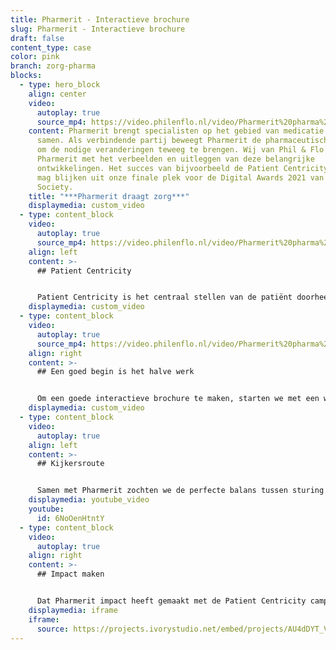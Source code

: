 ```yaml
---
title: Pharmerit - Interactieve brochure
slug: Pharmerit - Interactieve brochure
draft: false
content_type: case
color: pink
branch: zorg-pharma
blocks:
  - type: hero_block
    align: center
    video:
      autoplay: true
      source_mp4: https://video.philenflo.nl/video/Pharmerit%20pharma%20animation%20philenflo.mp4
    content: Pharmerit brengt specialisten op het gebied van medicatie en therapie
      samen. Als verbindende partij beweegt Pharmerit de pharmaceutische branche
      om de nodige veranderingen teweeg te brengen. Wij van Phil & Flo helpen
      Pharmerit met het verbeelden en uitleggen van deze belangrijke
      ontwikkelingen. Het succes van bijvoorbeeld de Patient Centricity campagne
      mag blijken uit onze finale plek voor de Digital Awards 2021 van The PM
      Society.
    title: "***Pharmerit draagt zorg***"
    displaymedia: custom_video
  - type: content_block
    video:
      autoplay: true
      source_mp4: https://video.philenflo.nl/video/Pharmerit%20pharma%20marketing%20philenflo.mp4
    align: left
    content: >-
      ## Patient Centricity


      Patient Centricity is het centraal stellen van de patiënt doorheen de ontwikkelingen, en implementatie van nieuwe medicatie. In elke fase moeten de patiënt en zijn beleving centraal staan. Om dit concept en de implementatie ervan goed uit te leggen, maakten wij een interactieve brochure voor Pharmerit. Het voordeel van een interactieve brochure? Een prachtige samensmelting van animatie, foto-, tekst- en filmelementen. Zo kan je allerlei losse vormen van content samenbrengen in één brochure waarin je de doelgroep stapsgewijs en op een speelse manier je verhaal kunt vertellen.
    displaymedia: custom_video
  - type: content_block
    video:
      autoplay: true
      source_mp4: https://video.philenflo.nl/video/Pharmerit%20pharma%20film%20philenflo.mp4
    align: right
    content: >-
      ## Een goed begin is het halve werk


      Om een goede interactieve brochure te maken, starten we met een wireframe. Hierin schetsen we het skelet van de interactieve brochure. Zo kunnen we de gewenste klantbeleving en volgorde van content goed op elkaar laten aansluiten. Vervolgens kijken we naar waar welke vorm van content het beste aansluit bij de verschillende fasen in de brochure. In dit geval werkten we met animaties, teksten en afbeeldingen.
    displaymedia: custom_video
  - type: content_block
    video:
      autoplay: true
    align: left
    content: >-
      ## Kijkersroute


      Samen met Pharmerit zochten we de perfecte balans tussen sturing en kijkersvrijheid. Om de kijker snel mee te nemen in de wereld van Patient Centricity, opent de brochure met een uitleganimatie. Vervolgens kan de kijker zelf in het hoofdmenu een verdiepingsslag maken om zo meer te leren over specifieke onderdelen. Tot slot wordt de bezoeker uitgenodigd om vrijblijvend contact op te nemen met experts van Pharmerit.
    displaymedia: youtube_video
    youtube:
      id: 6NoOenHtntY
  - type: content_block
    video:
      autoplay: true
    align: right
    content: >-
      ## Impact maken


      Dat Pharmerit impact heeft gemaakt met de Patient Centricity campagne is niet alleen uit goede kijkcijfers en reacties af te leiden. De Patient Centricity campagne is finalist voor de Digital Awards 2021 van The PM Society. Een organisatie die zich inzet voor betere communicatie in de zorg om zo de zorg zelf te verbeteren. Natuurlijk zijn ook wij van Phil & Flo hier enorm trots op. Beleef de brochure zelf en laat ons weten wat je vindt!
    displaymedia: iframe
    iframe:
      source: https://projects.ivorystudio.net/embed/projects/AU4dDYT_VFMk
---
```


